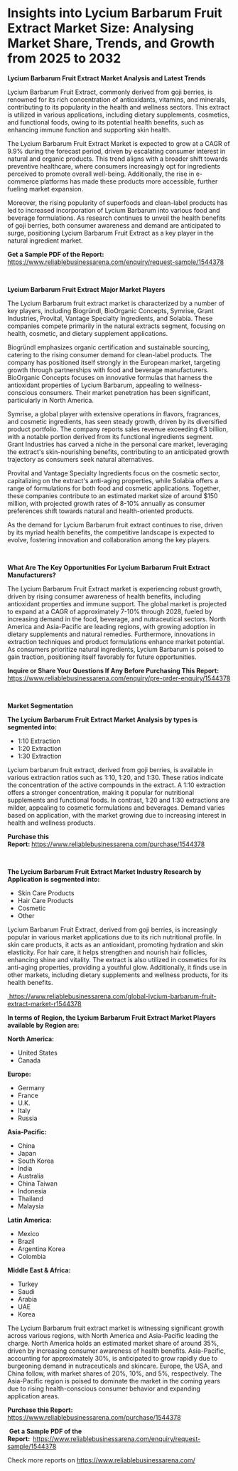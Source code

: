 <p><h1>Insights into Lycium Barbarum Fruit Extract Market Size: Analysing Market Share, Trends, and Growth from 2025 to 2032</h1></p><p><strong>Lycium Barbarum Fruit Extract Market Analysis and Latest Trends</strong></p>
<p><p>Lycium Barbarum Fruit Extract, commonly derived from goji berries, is renowned for its rich concentration of antioxidants, vitamins, and minerals, contributing to its popularity in the health and wellness sectors. This extract is utilized in various applications, including dietary supplements, cosmetics, and functional foods, owing to its potential health benefits, such as enhancing immune function and supporting skin health.</p><p>The Lycium Barbarum Fruit Extract Market is expected to grow at a CAGR of 9.9% during the forecast period, driven by escalating consumer interest in natural and organic products. This trend aligns with a broader shift towards preventive healthcare, where consumers increasingly opt for ingredients perceived to promote overall well-being. Additionally, the rise in e-commerce platforms has made these products more accessible, further fueling market expansion. </p><p>Moreover, the rising popularity of superfoods and clean-label products has led to increased incorporation of Lycium Barbarum into various food and beverage formulations. As research continues to unveil the health benefits of goji berries, both consumer awareness and demand are anticipated to surge, positioning Lycium Barbarum Fruit Extract as a key player in the natural ingredient market.</p></p>
<p><strong>Get a Sample PDF of the Report:&nbsp;</strong> <a href="https://www.reliablebusinessarena.com/enquiry/request-sample/1544378?utm_campaign=2632&utm_medium=2&utm_source=Github&utm_content=ia&utm_term=31032025&utm_id=lycium-barbarum-fruit-extract">https://www.reliablebusinessarena.com/enquiry/request-sample/1544378</a></p>
<p>&nbsp;</p>
<p><strong>Lycium Barbarum Fruit Extract Major Market Players</strong></p>
<p><p>The Lycium Barbarum fruit extract market is characterized by a number of key players, including Biogründl, BioOrganic Concepts, Symrise, Grant Industries, Provital, Vantage Specialty Ingredients, and Solabia. These companies compete primarily in the natural extracts segment, focusing on health, cosmetic, and dietary supplement applications.</p><p>Biogründl emphasizes organic certification and sustainable sourcing, catering to the rising consumer demand for clean-label products. The company has positioned itself strongly in the European market, targeting growth through partnerships with food and beverage manufacturers. BioOrganic Concepts focuses on innovative formulas that harness the antioxidant properties of Lycium Barbarum, appealing to wellness-conscious consumers. Their market penetration has been significant, particularly in North America.</p><p>Symrise, a global player with extensive operations in flavors, fragrances, and cosmetic ingredients, has seen steady growth, driven by its diversified product portfolio. The company reports sales revenue exceeding €3 billion, with a notable portion derived from its functional ingredients segment. Grant Industries has carved a niche in the personal care market, leveraging the extract's skin-nourishing benefits, contributing to an anticipated growth trajectory as consumers seek natural alternatives.</p><p>Provital and Vantage Specialty Ingredients focus on the cosmetic sector, capitalizing on the extract's anti-aging properties, while Solabia offers a range of formulations for both food and cosmetic applications. Together, these companies contribute to an estimated market size of around $150 million, with projected growth rates of 8-10% annually as consumer preferences shift towards natural and health-oriented products.</p><p>As the demand for Lycium Barbarum fruit extract continues to rise, driven by its myriad health benefits, the competitive landscape is expected to evolve, fostering innovation and collaboration among the key players.</p></p>
<p>&nbsp;</p>
<p><strong>What Are The Key Opportunities For Lycium Barbarum Fruit Extract Manufacturers?</strong></p>
<p><p>The Lycium Barbarum Fruit Extract market is experiencing robust growth, driven by rising consumer awareness of health benefits, including antioxidant properties and immune support. The global market is projected to expand at a CAGR of approximately 7-10% through 2028, fueled by increasing demand in the food, beverage, and nutraceutical sectors. North America and Asia-Pacific are leading regions, with growing adoption in dietary supplements and natural remedies. Furthermore, innovations in extraction techniques and product formulations enhance market potential. As consumers prioritize natural ingredients, Lycium Barbarum is poised to gain traction, positioning itself favorably for future opportunities.</p></p>
<p><strong>Inquire or Share Your Questions If Any Before Purchasing This Report:</strong> <a href="https://www.reliablebusinessarena.com/enquiry/pre-order-enquiry/1544378?utm_campaign=2632&utm_medium=2&utm_source=Github&utm_content=ia&utm_term=31032025&utm_id=lycium-barbarum-fruit-extract">https://www.reliablebusinessarena.com/enquiry/pre-order-enquiry/1544378</a></p>
<p>&nbsp;</p>
<p><strong>Market Segmentation</strong></p>
<p><strong>The Lycium Barbarum Fruit Extract Market Analysis by types is segmented into:</strong></p>
<p><ul><li>1:10 Extraction</li><li>1:20 Extraction</li><li>1:30 Extraction</li></ul></p>
<p><p>Lycium barbarum fruit extract, derived from goji berries, is available in various extraction ratios such as 1:10, 1:20, and 1:30. These ratios indicate the concentration of the active compounds in the extract. A 1:10 extraction offers a stronger concentration, making it popular for nutritional supplements and functional foods. In contrast, 1:20 and 1:30 extractions are milder, appealing to cosmetic formulations and beverages. Demand varies based on application, with the market growing due to increasing interest in health and wellness products.</p></p>
<p><strong>Purchase this Report:&nbsp;</strong><a href="https://www.reliablebusinessarena.com/purchase/1544378?utm_campaign=2632&utm_medium=2&utm_source=Github&utm_content=ia&utm_term=31032025&utm_id=lycium-barbarum-fruit-extract">https://www.reliablebusinessarena.com/purchase/1544378</a></p>
<p>&nbsp;</p>
<p><strong>The Lycium Barbarum Fruit Extract Market Industry Research by Application is segmented into:</strong></p>
<p><ul><li>Skin Care Products</li><li>Hair Care Products</li><li>Cosmetic</li><li>Other</li></ul></p>
<p><p>Lycium Barbarum Fruit Extract, derived from goji berries, is increasingly popular in various market applications due to its rich nutritional profile. In skin care products, it acts as an antioxidant, promoting hydration and skin elasticity. For hair care, it helps strengthen and nourish hair follicles, enhancing shine and vitality. The extract is also utilized in cosmetics for its anti-aging properties, providing a youthful glow. Additionally, it finds use in other markets, including dietary supplements and wellness products, for its health benefits.</p></p>
<p><a href="https://www.reliablebusinessarena.com/global-lycium-barbarum-fruit-extract-market-r1544378?utm_campaign=2632&utm_medium=2&utm_source=Github&utm_content=ia&utm_term=31032025&utm_id=lycium-barbarum-fruit-extract">&nbsp;https://www.reliablebusinessarena.com/global-lycium-barbarum-fruit-extract-market-r1544378</a></p>
<p><strong>In terms of Region, the Lycium Barbarum Fruit Extract Market Players available by Region are:</strong></p>
<p>
    <p> <strong> North America: </strong>
        <ul>
            <li>United States</li>
            <li>Canada</li>
        </ul>
        </p> 
    <p> <strong> Europe: </strong>
        <ul>
            <li>Germany</li>
            <li>France</li>
            <li>U.K.</li>
            <li>Italy</li>
            <li>Russia</li>
        </ul>
        </p> 
    <p> <strong> Asia-Pacific: </strong>
        <ul>
            <li>China</li>
            <li>Japan</li>
            <li>South Korea</li>
            <li>India</li>
            <li>Australia</li>
            <li>China Taiwan</li>
            <li>Indonesia</li>
            <li>Thailand</li>
            <li>Malaysia</li>
        </ul>
        </p> 
    <p> <strong> Latin America: </strong>
        <ul>
            <li>Mexico</li>
            <li>Brazil</li>
            <li>Argentina Korea</li>
            <li>Colombia</li>
        </ul>
        </p> 
    <p> <strong> Middle East & Africa: </strong>
        <ul>
            <li>Turkey</li>
            <li>Saudi</li>
            <li>Arabia</li>
            <li>UAE</li>
            <li>Korea</li>
        </ul>
    </p>
    </p>
<p><p>The Lycium Barbarum fruit extract market is witnessing significant growth across various regions, with North America and Asia-Pacific leading the charge. North America holds an estimated market share of around 35%, driven by increasing consumer awareness of health benefits. Asia-Pacific, accounting for approximately 30%, is anticipated to grow rapidly due to burgeoning demand in nutraceuticals and skincare. Europe, the USA, and China follow, with market shares of 20%, 10%, and 5%, respectively. The Asia-Pacific region is poised to dominate the market in the coming years due to rising health-conscious consumer behavior and expanding application areas.</p></p>
<p><strong>Purchase this Report: </strong><a href="https://www.reliablebusinessarena.com/purchase/1544378?utm_campaign=2632&utm_medium=2&utm_source=Github&utm_content=ia&utm_term=31032025&utm_id=lycium-barbarum-fruit-extract">https://www.reliablebusinessarena.com/purchase/1544378</a></p>
<p>&nbsp;<strong>Get a Sample PDF of the Report:&nbsp;&nbsp;</strong><a href="https://www.reliablebusinessarena.com/enquiry/request-sample/1544378?utm_campaign=2632&utm_medium=2&utm_source=Github&utm_content=ia&utm_term=31032025&utm_id=lycium-barbarum-fruit-extract">https://www.reliablebusinessarena.com/enquiry/request-sample/1544378</a></p>
<p><strong></strong></p>
<p>Check more reports on <a href="https://www.reliablebusinessarena.com/?utm_campaign=2632&utm_medium=2&utm_source=Github&utm_content=ia&utm_term=31032025&utm_id=lycium-barbarum-fruit-extract">https://www.reliablebusinessarena.com/</a></p>